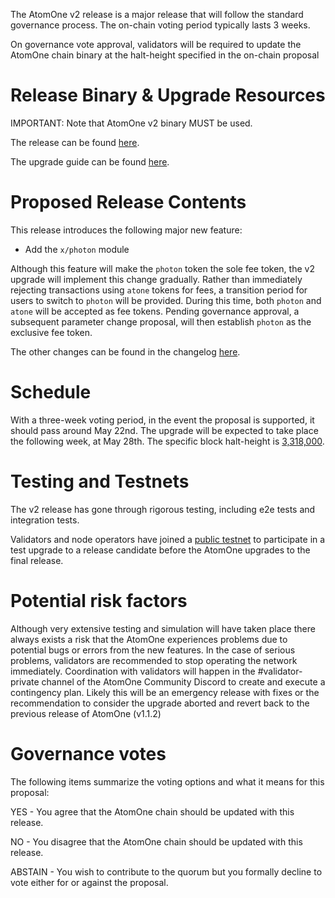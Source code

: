 The AtomOne v2 release is a major release that will follow the standard
governance process. The on-chain voting period typically lasts 3 weeks. 

On governance vote approval, validators will be required to update the AtomOne
chain binary at the halt-height specified in the on-chain proposal

# Release Binary & Upgrade Resources

IMPORTANT: Note that AtomOne v2 binary MUST be used.

The release can be found [here](https://github.com/atomone-hub/atomone/releases/tag/v2.0.0).

The upgrade guide can be found [here](https://github.com/atomone-hub/atomone/blob/main/UPGRADING.md).

# Proposed Release Contents

This release introduces the following major new feature:

- Add the `x/photon` module

Although this feature will make the `photon` token the sole fee token, the v2
upgrade will implement this change gradually. Rather than immediately rejecting
transactions using `atone` tokens for fees, a transition period for users to
switch to `photon` will be provided. During this time, both `photon` and
`atone` will be accepted as fee tokens. Pending governance approval, a
subsequent parameter change proposal, will then establish `photon` as the
exclusive fee token.

The other changes can be found in the changelog [here](https://github.com/atomone-hub/atomone/blob/main/CHANGELOG.md#v200).

# Schedule

With a three-week voting period, in the event the proposal is supported, it
should pass around May 22nd. The upgrade will be expected to take place the
following week, at May 28th. The specific block halt-height is [3,318,000](https://www.mintscan.io/atomone/block/3318000).

# Testing and Testnets

The v2 release has gone through rigorous testing, including e2e tests and
integration tests. 

Validators and node operators have joined a [public
testnet](https://testnet.explorer.allinbits.services/atomone-testnet-1) to
participate in a test upgrade to a release candidate before the AtomOne
upgrades to the final release.

# Potential risk factors

Although very extensive testing and simulation will have taken place there
always exists a risk that the AtomOne experiences problems due to potential
bugs or errors from the new features. In the case of serious problems,
validators are recommended to stop operating the network immediately.
Coordination with validators will happen in the #validator-private channel of
the AtomOne Community Discord to create and execute a contingency plan. Likely
this will be an emergency release with fixes or the recommendation to consider
the upgrade aborted and revert back to the previous release of AtomOne (v1.1.2)

# Governance votes

The following items summarize the voting options and what it means for this
proposal:

YES - You agree that the AtomOne chain should be updated with this release.

NO - You disagree that the AtomOne chain should be updated with this release.

ABSTAIN - You wish to contribute to the quorum but you formally decline to vote
either for or against the proposal.
